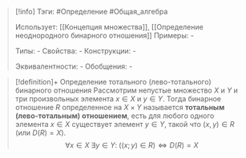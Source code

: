 > [!info]
> Тэги: #Определение #Общая_алгебра 
> 
> Использует: [[Концепция множества]], [[Определение неоднородного бинарного отношения]]
> Примеры: *-*
> 
> Типы: *-*
> Свойства: *-*
> Конструкции: *-*
> 
> Эквивалентности: *-*
> Обобщения: *-*

> [!definition]+ Определение тотального (лево-тотального) бинарного отношения
> Рассмотрим непустые множество $X$ и $Y$ и три произвольных элемента $x \in X$ и $y \in Y$. Тогда бинарное отношение $R$ определенное на $X \times Y$ называется **тотальным (лево-тотальным) отношением**, есть для любого одного элемента $x \in X$ существует элемент $y \in Y$, такой что $(x,y)\in R$ (или $D(R)=X$).
> $$\forall x \in X \; \exists y \in Y: \; \big((x;y) \in R\big) \Leftrightarrow D(R) = X$$